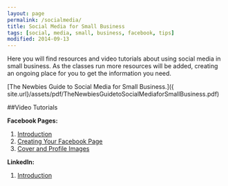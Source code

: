 ```yaml
---
layout: page
permalink: /socialmedia/
title: Social Media for Small Business
tags: [social, media, small, business, facebook, tips]
modified: 2014-09-13
---
```


Here you will find resources and video tutorials about using social media in small business. As the classes run more resources will be added, creating an ongoing place for you to get the information you need.

[The Newbies Guide to Social Media for Small Business.]({ site.url}/assets/pdf/TheNewbiesGuidetoSocialMediaforSmallBusiness.pdf)

##Video Tutorials

**Facebook Pages:**

1. [Introduction](https://www.dropbox.com/s/1hbzxut2ewxdpgo/Facebook%20Pages%20Intro%20final.mov)
2. [Creating Your Facebook Page](https://www.dropbox.com/s/r7jsfzd3gbl5ra1/Creating%20Your%20Facebook%20Page%20Final.mov)
3. [Cover and Profile Images](https://www.dropbox.com/s/llw0nf3h5k2ejrz/Cover%20and%20Profile%20images%20final.mov)

**LinkedIn:**

1. [Introduction](http://www.youtube.com/watch?v=wO64unwQNeY)
